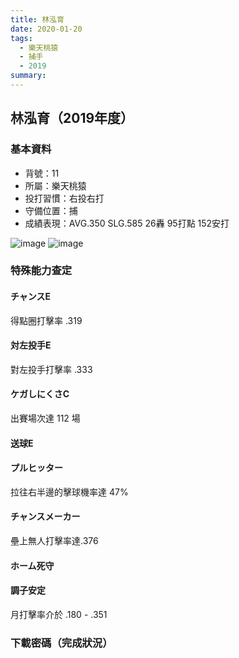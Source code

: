 ```yaml
---
title: 林泓育
date: 2020-01-20
tags:
  - 樂天桃猿
  - 捕手
  - 2019
summary: 
---
```


## 林泓育（2019年度）

### 基本資料
- 背號：11
- 所屬：樂天桃猿
- 投打習慣：右投右打
- 守備位置：捕
- 成績表現：AVG.350 SLG.585 26轟 95打點 152安打

![image](https://i.imgur.com/9YCuqGS.jpg)
![image](https://i.imgur.com/ZkKqh2v.jpg)

### 特殊能力查定
#### チャンスE
得點圈打擊率 .319
#### 対左投手E
對左投手打擊率 .333
#### ケガしにくさC
出賽場次達 112 場
#### 送球E
#### プルヒッター
拉往右半邊的擊球機率達 47%
#### チャンスメーカー
壘上無人打擊率達.376
#### ホーム死守
#### 調子安定
月打擊率介於 .180 - .351

### 下載密碼（完成狀況）

